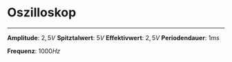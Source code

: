 # Oszilloskop
___
**Amplitude**: $2,5 V$
**Spitztalwert**: $5 V$ 
**Effektivwert**: $2,5 V$
**Periodendauer**: $1 ms$

**Frequenz**: $1000 Hz$
